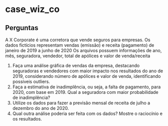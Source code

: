 # case_wiz_co

## Perguntas
A X Corporate é uma corretora que vende seguros para empresas. Os dados fictícios representam vendas (emissão)  e receita (pagamento) de janeiro de 2019 a junho de 2020
Os arquivos possuem informações de ano, mês, seguradora, vendedor, total de apólices e valor de venda/receita

1. Faça uma análise gráfica de vendas da empresa, destacando seguradoras e vendedores com maior impacto nos resultados do ano de 2019, considerando número de apólices e valor de venda, identificando possíveis outliers. 
2. Faça a estimativa de inadimplência, ou seja, a falta de pagamento, para 2020, com base em 2019. Qual a seguradora com maior probabilidade de inadimplência?
3. Utilize os dados para fazer a previsão mensal de receita de julho a dezembro do ano de 2020. 
4. Qual outra análise poderia ser feita com os dados? Mostre o raciocínio e os resultados.